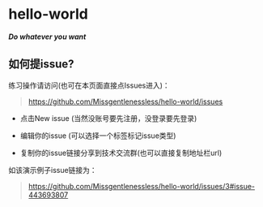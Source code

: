 # hello-world

 ***Do whatever you want***
 
 
## 如何提issue?

练习操作请访问(也可在本页面直接点Issues进入)：
> https://github.com/Missgentlenessless/hello-world/issues

- 点击New issue (当然没账号要先注册，没登录要先登录)
 
- 编辑你的issue (可以选择一个标签标记issue类型)
 
- 复制你的issue链接分享到技术交流群(也可以直接复制地址栏url)
 
如该演示例子issue链接为：
> https://github.com/Missgentlenessless/hello-world/issues/3#issue-443693807


